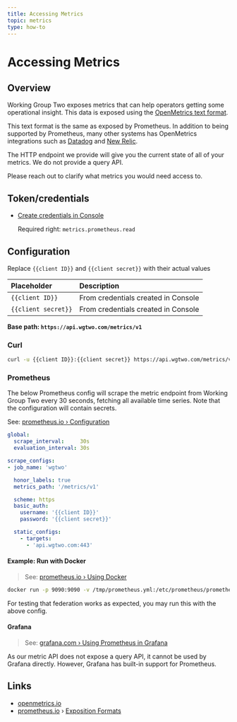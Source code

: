 ```yaml
---
title: Accessing Metrics
topic: metrics
type: how-to
---
```


# Accessing Metrics

## Overview
Working Group Two exposes metrics that can help operators getting some operational insight. This data is exposed using the [OpenMetrics text format](https://openmetrics.io/).

This text format is the same as exposed by Prometheus. In addition to being supported by Prometheus, many other systems
has OpenMetrics integrations such as
[Datadog](https://docs.datadoghq.com/integrations/openmetrics/)
and [New Relic](https://docs.newrelic.com/docs/integrations/prometheus-integrations).

The HTTP endpoint we provide will give you the current state of all of your metrics. We do not provide a query API.

Please reach out to clarify what metrics you would need access to.

## Token/credentials
* [Create credentials in Console](https://console.wgtwo.com/api-keys-redirect)

  Required right: `metrics.prometheus.read`

## Configuration
Replace `{{client ID}}` and `{{client secret}}` with their actual values

|     Placeholder     | Description                              |
|:--------------------|:---------------------------------------- |
| `{{client ID}}`     | From credentials created in Console      |
| `{{client secret}}` | From credentials created in Console      |

**Base path: `https://api.wgtwo.com/metrics/v1`**

### Curl
```bash
curl -u {{client ID}}:{{client secret}} https://api.wgtwo.com/metrics/v1
```

### Prometheus
The below Prometheus config will scrape the metric endpoint from Working Group Two every 30 seconds,
fetching all available time series. Note that the configuration will contain secrets.

See: [prometheus.io › Configuration](https://prometheus.io/docs/prometheus/latest/configuration/configuration/)

```yaml
global:
  scrape_interval:     30s
  evaluation_interval: 30s

scrape_configs:
- job_name: 'wgtwo'

  honor_labels: true
  metrics_path: '/metrics/v1'

  scheme: https
  basic_auth:
    username: '{{client ID}}'
    password: '{{client secret}}'

  static_configs:
    - targets:
      - 'api.wgtwo.com:443'
```

#### Example: Run with Docker
> See: [prometheus.io › Using Docker](https://prometheus.io/docs/prometheus/latest/installation/#using-docker)

```bash
docker run -p 9090:9090 -v /tmp/prometheus.yml:/etc/prometheus/prometheus.yml prom/prometheus
```

For testing that federation works as expected, you may run this with the above config.

#### Grafana
> See: [grafana.com › Using Prometheus in Grafana](https://grafana.com/docs/grafana/latest/features/datasources/prometheus/)

As our metric API does not expose a query API, it cannot be used by Grafana directly.
However, Grafana has built-in support for Prometheus.


## Links
* [openmetrics.io](https://openmetrics.io/)
* [prometheus.io](https://prometheus.io/) › [Exposition Formats](https://prometheus.io/docs/instrumenting/exposition_formats/#text-based-format)
